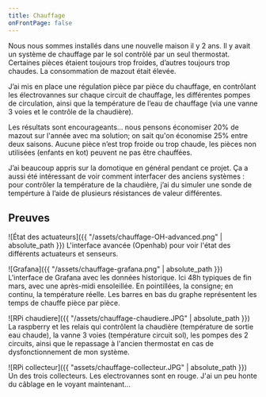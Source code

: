 ```yaml
---
title: Chauffage
onFrontPage: false
---
```


Nous nous sommes installés dans une nouvelle maison il y 2 ans. Il y avait un système de chauffage par le sol contrôlé par un seul thermostat. Certaines pièces étaient toujours trop froides, d’autres toujours trop chaudes. La consommation de mazout était élevée.

J’ai mis en place une régulation pièce par pièce du chauffage, en contrôlant les électrovannes sur chaque circuit de chauffage, les différentes pompes de circulation, ainsi que la température de l’eau de chauffage (via une vanne 3 voies et le contrôle de la chaudière).

Les résultats sont encourageants… nous pensons économiser 20% de mazout sur l'année avec ma solution; on sait qu'on économise 25% entre deux saisons. Aucune pièce n’est trop froide ou trop chaude, les pièces non utilisées (enfants en kot) peuvent ne pas être chauffées.

J’ai beaucoup appris sur la domotique en général pendant ce projet. Ça a aussi été intéressant de voir comment interfacer des anciens systèmes : pour contrôler la température de la chaudière, j’ai du simuler une sonde de tempérture à l’aide de plusieurs résistances de valeur différentes.

<!--more-->
## Preuves
![État des actuateurs]({{ "/assets/chauffage-OH-advanced.png" | absolute_path }})
L'interface avancée (Openhab) pour voir l'état des différents actuateurs et senseurs.

![Grafana]({{ "/assets/chauffage-grafana.png" | absolute_path }})
L'interface de Grafana avec les données historique. Ici 48h typiques de fin mars, avec une après-midi ensoleillée. En pointillées, la consigne; en continu, la température réelle. Les barres en bas du graphe représentent les temps de chauffe pièce par pièce.

![RPi chaudiere]({{ "/assets/chauffage-chaudiere.JPG" | absolute_path }})
La raspberry et les relais qui contrôlent la chaudière (température de sortie eau chaude), la vanne 3 voies (température circuit sol), les pompes des 2 circuits, ainsi que le repassage à l'ancien thermostat en cas de dysfonctionnement de mon système.

![RPi collecteur]({{ "assets/chauffage-collecteur.JPG" | absolute_path }})
Un des trois collecteurs. Les electrovannes sont en rouge. J'ai un peu honte du câblage en le voyant maintenant…
